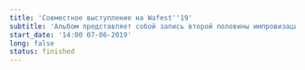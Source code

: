```yaml
---
title: 'Совместное выступление на Wafest''19'
subtitle: 'Альбом представляет собой запись второй половины импровизационного живого выступления tsoop и Дарьи Дубовик на поэтической площадке фестиваля Wafest''19 на Горьковском море.'
start_date: '14:00 07-06-2019'
long: false
status: finished
---
```


